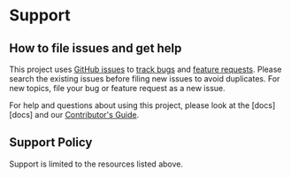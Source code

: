 # Support

## How to file issues and get help

This project uses [GitHub issues][gh-issue] to [track bugs][gh-bug] and [feature requests][gh-feature]. Please search the existing issues before filing new issues to avoid duplicates. For new topics, file your bug or feature request as a new issue.

For help and questions about using this project, please look at the [docs][docs] and our [Contributor's Guide][contributor].

## Support Policy

Support is limited to the resources listed above.

[gh-issue]: https://github.com/phughesmcr/PartitionedBuffer/issues/new/choose
[gh-bug]: https://github.com/phughesmcr/PartitionedBuffer/issues/new?assignees=&labels=Issue-Bug&template=bug_report.md&title=
[gh-feature]: https://github.com/phughesmcr/PartitionedBuffer/issues/new?assignees=&labels=Issue-Feature&template=Feature_Request.md&title=
[contributor]: https://github.com/phughesmcr/PartitionedBuffer/blob/main/CONTRIBUTING.md
